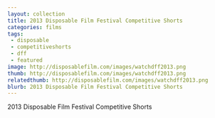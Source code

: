 ```yaml
---
layout: collection
title: 2013 Disposable Film Festival Competitive Shorts
categories: films
tags:
 - disposable
 - competitiveshorts
 - dff
 - featured
image: http://disposablefilm.com/images/watchdff2013.png
thumb: http://disposablefilm.com/images/watchdff2013.png
relatedthumb: http://disposablefilm.com/images/watchdff2013.png
blurb: 2013 Disposable Film Festival Competitive Shorts
---
```


2013 Disposable Film Festival Competitive Shorts